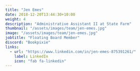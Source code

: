 ```yaml
---
title: "Jen Emes"
date: 2018-12-20T13:44:30+10:00
weight: 4
description: "Administrative Assistant II at State Farm"
thumbnail: "/assets/images/team/jen-emes.jpg"
image: "/assets/images/team/jen-emes.jpg"
jobtitle: "Floating Board Member"
discord: "Bookpixie"
links:
  - url: "https://www.linkedin.com/in/jen-emes-875391261/"
    label: LinkedIn
    icon: "fab fa-linkedin"
---
```

